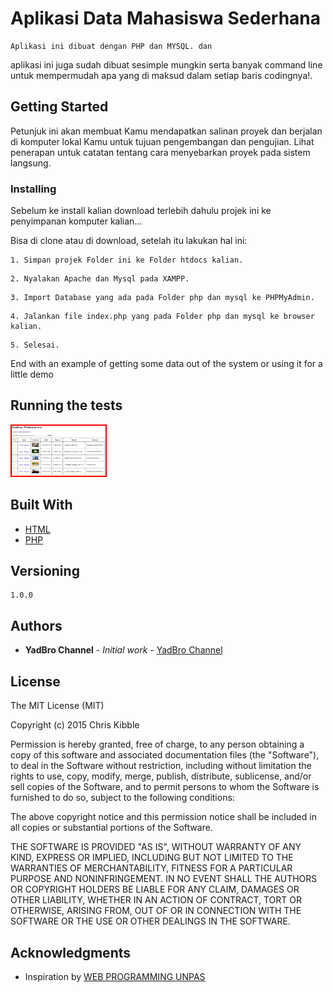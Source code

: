 # Aplikasi Data Mahasiswa Sederhana

    Aplikasi ini dibuat dengan PHP dan MYSQL. dan
aplikasi ini juga sudah dibuat sesimple mungkin serta banyak command line untuk mempermudah apa yang di maksud dalam setiap baris codingnya!.

## Getting Started

Petunjuk ini akan membuat Kamu mendapatkan salinan proyek dan berjalan di komputer lokal Kamu untuk tujuan pengembangan dan pengujian. Lihat penerapan untuk catatan tentang cara menyebarkan proyek pada sistem langsung.

### Installing

Sebelum ke install kalian download terlebih dahulu projek ini ke penyimpanan komputer kalian...

Bisa di clone atau di download, setelah itu lakukan hal ini:

```
1. Simpan projek Folder ini ke Folder htdocs kalian.
```
```
2. Nyalakan Apache dan Mysql pada XAMPP.
```
```
3. Import Database yang ada pada Folder php dan mysql ke PHPMyAdmin.
```
```
4. Jalankan file index.php yang pada Folder php dan mysql ke browser kalian.
```
```
5. Selesai.
```

End with an example of getting some data out of the system or using it for a little demo

## Running the tests



<img src="img/test.png" style="border: 2px solid red;" width="150" height="80"/>


## Built With

* [HTML](https://id.wikipedia.org/wiki/HTML)
* [PHP](https://www.php.net)


## Versioning

```
1.0.0
```

## Authors

* **YadBro Channel** - *Initial work* - [YadBro Channel](https://github.com/YadBro)


## License

The MIT License (MIT)

Copyright (c) 2015 Chris Kibble

Permission is hereby granted, free of charge, to any person obtaining a copy of this software and associated documentation files (the "Software"), to deal in the Software without restriction, including without limitation the rights to use, copy, modify, merge, publish, distribute, sublicense, and/or sell copies of the Software, and to permit persons to whom the Software is furnished to do so, subject to the following conditions:

The above copyright notice and this permission notice shall be included in all copies or substantial portions of the Software.

THE SOFTWARE IS PROVIDED "AS IS", WITHOUT WARRANTY OF ANY KIND, EXPRESS OR IMPLIED, INCLUDING BUT NOT LIMITED TO THE WARRANTIES OF MERCHANTABILITY, FITNESS FOR A PARTICULAR PURPOSE AND NONINFRINGEMENT. IN NO EVENT SHALL THE AUTHORS OR COPYRIGHT HOLDERS BE LIABLE FOR ANY CLAIM, DAMAGES OR OTHER LIABILITY, WHETHER IN AN ACTION OF CONTRACT, TORT OR OTHERWISE, ARISING FROM, OUT OF OR IN CONNECTION WITH THE SOFTWARE OR THE USE OR OTHER DEALINGS IN THE SOFTWARE.

## Acknowledgments

* Inspiration by [WEB PROGRAMMING UNPAS](https://github.com/webprogrammingunpas)

